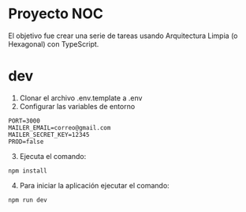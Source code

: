 # Proyecto NOC

El objetivo fue crear una serie de tareas usando Arquitectura Limpia (o Hexagonal) con TypeScript.

# dev

1. Clonar el archivo .env.template a .env
2. Configurar las variables de entorno

```
PORT=3000
MAILER_EMAIL=correo@gmail.com
MAILER_SECRET_KEY=12345
PROD=false
```

3. Ejecuta el comando:
```
npm install
```

4. Para iniciar la aplicación ejecutar el comando:
```
npm run dev
```